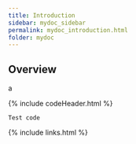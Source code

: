 ```yaml
---
title: Introduction
sidebar: mydoc_sidebar
permalink: mydoc_introduction.html
folder: mydoc
---
```


## Overview
a

{% include codeHeader.html %}

```
Test code
```

{% include links.html %}
